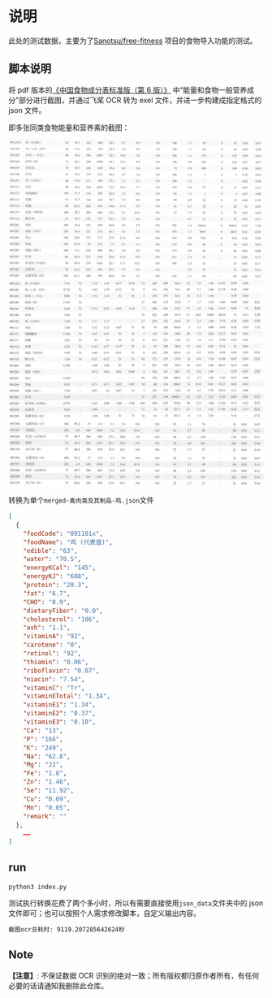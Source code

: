 # 说明

此处的测试数据，主要为了[Sanotsu/free-fitness](https://github.com/Sanotsu/free-fitness) 项目的食物导入功能的测试。

## 脚本说明

将 pdf 版本的[《中国食物成分表标准版（第 6 版）》](https://www.pumpedu.com/home-shop/5514.html) 中“能量和食物一般营养成分”部分进行截图，并通过飞桨 OCR 转为 exel 文件，并进一步构建成指定格式的 json 文件。

即多张同类食物能量和营养素的截图：

![禽肉类及其制品-鸡1-energy.png](./_readme_pics/禽肉类及其制品-鸡1-energy.png)
![禽肉类及其制品-鸡1-nutrient.png](./_readme_pics/禽肉类及其制品-鸡1-nutrient.png)
![禽肉类及其制品-鸡2-energy.png](./_readme_pics/禽肉类及其制品-鸡2-energy.png)
![禽肉类及其制品-鸡2-nutrient.png](./_readme_pics/禽肉类及其制品-鸡2-energy.png)

转换为单个`merged-禽肉类及其制品-鸡.json`文件

```json
[
  {
    "foodCode": "091101x",
    "foodName": "鸡 (代表值)",
    "edible": "63",
    "water": "70.5",
    "energyKCal": "145",
    "energyKJ": "608",
    "protein": "20.3",
    "fat": "6.7",
    "CHO": "0.9",
    "dietaryFiber": "0.0",
    "cholesterol": "106",
    "ash": "1.1",
    "vitaminA": "92",
    "carotene": "0",
    "retinol": "92",
    "thiamin": "0.06",
    "riboflavin": "0.07",
    "niacin": "7.54",
    "vitaminC": "Tr",
    "vitaminETotal": "1.34",
    "vitaminE1": "1.34",
    "vitaminE2": "0.37",
    "vitaminE3": "0.10",
    "Ca": "13",
    "P": "166",
    "K": "249",
    "Na": "62.8",
    "Mg": "22",
    "Fe": "1.8",
    "Zn": "1.46",
    "Se": "11.92",
    "Cu": "0.09",
    "Mn": "0.05",
    "remark": ""
  },
    ……
]
```

## run

```
python3 index.py
```

测试执行转换花费了两个多小时，所以有需要直接使用`json_data`文件夹中的 json 文件即可；也可以按照个人需求修改脚本，自定义输出内容。

```sh
截图ocr总耗时: 9119.207285642624秒
```

## Note

**【注意】**: 不保证数据 OCR 识别的绝对一致；所有版权都归原作者所有，有任何必要的话请通知我删除此仓库。
